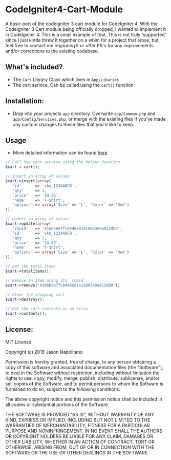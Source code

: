 # CodeIgniter4-Cart-Module
A basic port of the codeigniter 3 cart module for CodeIgniter 4. With the CodeIgniter 3 Cart module being officially dropped, I wanted to implement it in CodeIgniter 4. This is a small example of that. This is not truly 'supported' since I just kinda threw it together on a whim for a project that arose, but feel free to contact me regarding it or offer PR's for any improvements and/or corrections to the existing codebase.

## What's included?
 - The `Cart` Library Class which lives in `App\Libaries`
 - The cart service. Can be called using the `cart()` function

## Installation:
 - Drop into your projects `app` directory. Overwrite `app/Common.php` and `app/Config/Services.php`, or merge with the existing files if you've made any custom changes to these files that you'd like to keep.
 
## Usage
 - More detailed information can be found [here](https://codeigniter.com/userguide3/libraries/cart.html)
 ```php
 // Call the cart service using the helper function
 $cart = cart();
 
 // Insert an array of values
 $cart->insert(array(
    'id'      => 'sku_1234ABCD',
    'qty'     => 1,
    'price'   => '19.56',
    'name'    => 'T-Shirt',
    'options' => array('Size' => 'L', 'Color' => 'Red')
));
 
 // Update an array of values
 $cart->update(array(
    'rowid'   => '4166b0e7fc8446e81e16883e9a812db8',
    'id'      => 'sku_1234ABCD',
    'qty'     => 3,
    'price'   => '24.89',
    'name'    => 'T-Shirt',
    'options' => array('Size' => 'L', 'Color' => 'Red')
));

// Get the total items
$cart->totalItems();

// Remove an item using its `rowid`
$cart->remove('4166b0e7fc8446e81e16883e9a812db8');
   
// Clear the shopping cart
$cart->destroy();

// Get the cart contents as an array
$cart->contents();
```
 
## License:
 MIT License

Copyright (c) 2019 Jason Napolitano

Permission is hereby granted, free of charge, to any person obtaining a copy
of this software and associated documentation files (the "Software"), to deal
in the Software without restriction, including without limitation the rights
to use, copy, modify, merge, publish, distribute, sublicense, and/or sell
copies of the Software, and to permit persons to whom the Software is
furnished to do so, subject to the following conditions:

The above copyright notice and this permission notice shall be included in all
copies or substantial portions of the Software.

THE SOFTWARE IS PROVIDED "AS IS", WITHOUT WARRANTY OF ANY KIND, EXPRESS OR
IMPLIED, INCLUDING BUT NOT LIMITED TO THE WARRANTIES OF MERCHANTABILITY,
FITNESS FOR A PARTICULAR PURPOSE AND NONINFRINGEMENT. IN NO EVENT SHALL THE
AUTHORS OR COPYRIGHT HOLDERS BE LIABLE FOR ANY CLAIM, DAMAGES OR OTHER
LIABILITY, WHETHER IN AN ACTION OF CONTRACT, TORT OR OTHERWISE, ARISING FROM,
OUT OF OR IN CONNECTION WITH THE SOFTWARE OR THE USE OR OTHER DEALINGS IN THE
SOFTWARE.
